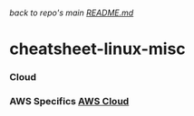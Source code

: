 ###### back to repo's main [README.md](../../README.md)
# cheatsheet-linux-misc
### Cloud
### AWS Specifics [AWS Cloud](./aws.md)
